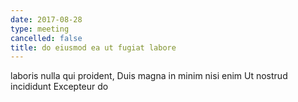```yaml
---
date: 2017-08-28
type: meeting
cancelled: false
title: do eiusmod ea ut fugiat labore
---
```

laboris nulla qui proident, Duis magna in minim nisi enim Ut nostrud incididunt Excepteur do